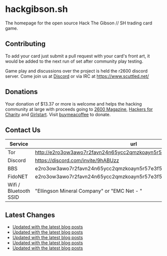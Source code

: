 # hackgibson.sh
The homepage for the open source Hack The Gibson // SH trading card game.


## Contributing

To add your card just submit a pull request with your card's front art, it would be added to the next run of set after community play testing.

Game play and discussions over the project is held the r2600 discord server. Come join us at [Discord](https://discord.com/invite/9hABUzz) or via IRC at https://www.scuttled.net/


## Donations

Your donation of $13.37 or more is welcome and helps the hacking community at large with proceeds going to [2600 Magazine](https://2600.com/), [Hackers for Charity](https://hackersforcharity.org) and [Girlstart](https://girlstart.org).  Visit [buymeacoffee](https://www.buymeacoffee.com/hackgibson.sh) to donate.


## Contact Us

Service | url
-|-
Tor | http://e2ro3ow3awo7r2favn24n65ycc2qmzkoayn5r57e3f56nvjwdcgg32ad.onion
Discord | https://discord.com/invite/9hABUzz
BBS | e2ro3ow3awo7r2favn24n65ycc2qmzkoayn5r57e3f56nvjwdcgg32ad.onion:23
FidoNET | e2ro3ow3awo7r2favn24n65ycc2qmzkoayn5r57e3f56nvjwdcgg32ad.onion:24554
Wifi / Bluetooth SSID | "Ellingson Mineral Company" or "EMC Net - <fidonet address>"

## Latest Changes
<!-- BLOG-POST-LIST:START -->
- [Updated with the latest blog posts](https://github.com/DFW2600/hackgibson.sh/commit/e0f57f8ef6d419b99a5ed1aef41cdb1cceb2ace0)
- [Updated with the latest blog posts](https://github.com/DFW2600/hackgibson.sh/commit/2810c22d45ace0f537f0e4fb82da27e055c65002)
- [Updated with the latest blog posts](https://github.com/DFW2600/hackgibson.sh/commit/51dc7b89b3c3c986aca7bab520d5f3662423e487)
- [Updated with the latest blog posts](https://github.com/DFW2600/hackgibson.sh/commit/162bee1460142f8f28a07d425836b7b1a9be3452)
- [Updated with the latest blog posts](https://github.com/DFW2600/hackgibson.sh/commit/0c0bd2513eceacdb5c8e96c4f5448508e9361acb)
<!-- BLOG-POST-LIST:END -->
